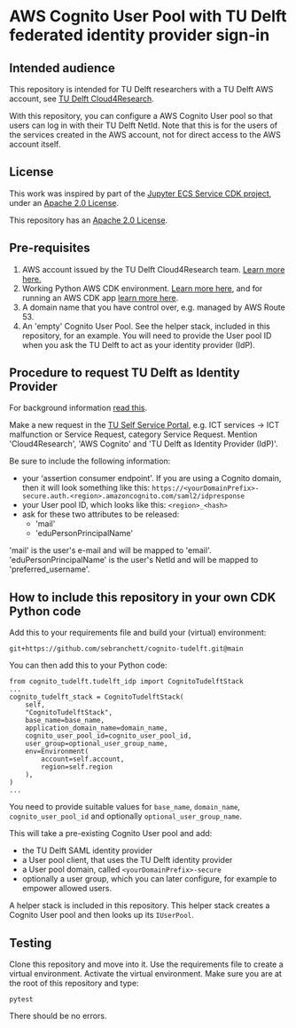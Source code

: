 # AWS Cognito User Pool with TU Delft federated identity provider sign-in

## Intended audience
This repository is intended for TU Delft researchers with a TU Delft AWS account, see [TU Delft Cloud4Research](https://tu-delft-ict-innovation.github.io/Cloud4Research/).

With this repository, you can configure a AWS Cognito User pool so that users can log in with their TU Delft NetId. Note that this is for the users of the services created in the AWS account, not for direct access to the AWS account itself.

## License
This work was inspired by part of the [Jupyter ECS Service CDK project](https://github.com/avishayil/jupyter-ecs-service), under an [Apache 2.0 License](https://github.com/avishayil/jupyter-ecs-service/blob/master/LICENSE.md).

This repository has an [Apache 2.0 License](./LICENSE).

## Pre-requisites
1) AWS account issued by the TU Delft Cloud4Research team. [Learn more here.](https://tu-delft-ict-innovation.github.io/Cloud4Research/)
2) Working Python AWS CDK environment. [Learn more here](https://docs.aws.amazon.com/cdk/v2/guide/getting_started.html#getting_started_prerequisites), and for running an AWS CDK app [learn more here](https://docs.aws.amazon.com/cdk/v2/guide/hello_world.html).
3) A domain name that you have control over, e.g. managed by AWS Route 53.
4) An 'empty' Cognito User Pool. See the helper stack, included in this repository, for an example. You will need to provide the User pool ID when you ask the TU Delft to act as your identity provider (IdP).


## Procedure to request TU Delft as Identity Provider
For background information [read this](https://docs.aws.amazon.com/cognito/latest/developerguide/cognito-user-pools-configuring-federation-with-saml-2-0-idp.html).

Make a new request in the [TU Self Service Portal](https://tudelft.topdesk.net/), e.g. ICT services -> ICT malfunction or Service Request, category Service Request. Mention 'Cloud4Research', 'AWS Cognito' and 'TU Delft as Identity Provider (IdP)'.

Be sure to include the following information:
* your ‘assertion consumer endpoint'. If you are using a Cognito domain, then it will look something like this: `https://<yourDomainPrefix>-secure.auth.<region>.amazoncognito.com/saml2/idpresponse`
* your User pool ID, which looks like this: `<region>_<hash>`
* ask for these two attributes to be released:
    * 'mail'
    * 'eduPersonPrincipalName'

'mail' is the user's e-mail and will be mapped to 'email'. 'eduPersonPrincipalName' is the user's NetId and will be mapped to 'preferred_username'.

## How to include this repository in your own CDK Python code
Add this to your requirements file and build your (virtual) environment:
```
git+https://github.com/sebranchett/cognito-tudelft.git@main
```
You can then add this to your Python code:
```
from cognito_tudelft.tudelft_idp import CognitoTudelftStack
...
cognito_tudelft_stack = CognitoTudelftStack(
    self,
    "CognitoTudelftStack",
    base_name=base_name,
    application_domain_name=domain_name,
    cognito_user_pool_id=cognito_user_pool_id,
    user_group=optional_user_group_name,
    env=Environment(
        account=self.account,
        region=self.region
    ),
)
...
```
You need to provide suitable values for `base_name`, `domain_name`, `cognito_user_pool_id` and optionally `optional_user_group_name`.

This will take a pre-existing Cognito User pool and add:
* the TU Delft SAML identity provider
* a User pool client, that uses the TU Delft identity provider
* a User pool domain, called `<yourDomainPrefix>-secure`
* optionally a user group, which you can later configure, for example to empower allowed users.


A helper stack is included in this repository. This helper stack creates a Cognito User pool and then looks up its `IUserPool`.

## Testing
Clone this repository and move into it. Use the requirements file to create a virtual environment. Activate the virtual environment. Make sure you are at the root of this repository and type:
```
pytest
```
There should be no errors.
